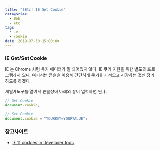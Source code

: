 ```yaml
---
title: "[Etc] IE Set Cookie"
categories:
  - Web
  - etc
tags:
  - ie
  - cookie
date: 2019-07-30 15:00:00
---
```


### IE Get/Set Cookie

IE 는 Chrome 처럼 쿠키 에디터가 잘 되어있지 않다. IE 쿠키 지원을 위한 별도의 프로그램까지 있다.
여기서는 콘솔을 이용해 간단하게 쿠키를 가져오고 저장하는 것만 정리하도록 하겠다.

개발자도구를 열어서 콘솔창에 아래와 같이 입력하면 된다.

```js
// Get Cookie
document.cookie;

// Set Cookie
document.cookie = "YOURKEY=YOURVALUE";
```

### 참고사이트

- [IE 11 cookies in Developer tools](https://stackoverflow.com/a/44946850)

